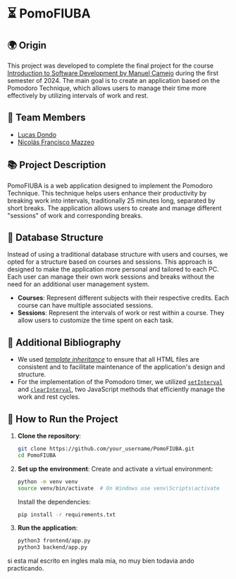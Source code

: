 # ⏳ PomoFIUBA

## 🌍 Origin
This project was developed to complete the final project for the course [Introduction to Software Development by Manuel Camejo](https://intro-camejo.github.io/web/) during the first semester of 2024. The main goal is to create an application based on the Pomodoro Technique, which allows users to manage their time more effectively by utilizing intervals of work and rest.

## 👥 Team Members
- [Lucas Dondo](https://github.com/LucasDondo)
- [Nicolás Francisco Mazzeo](https://github.com/ElMalditoNINE9)

## 📚 Project Description
PomoFIUBA is a web application designed to implement the Pomodoro Technique. This technique helps users enhance their productivity by breaking work into intervals, traditionally 25 minutes long, separated by short breaks. The application allows users to create and manage different "sessions" of work and corresponding breaks.

## 💾 Database Structure
Instead of using a traditional database structure with users and courses, we opted for a structure based on courses and sessions. This approach is designed to make the application more personal and tailored to each PC. Each user can manage their own work sessions and breaks without the need for an additional user management system.

- **Courses**: Represent different subjects with their respective credits. Each course can have multiple associated sessions.
- **Sessions**: Represent the intervals of work or rest within a course. They allow users to customize the time spent on each task.

## 🔗 Additional Bibliography
- We used _[template inheritance](https://flask.palletsprojects.com/en/latest/patterns/templateinheritance)_ to ensure that all HTML files are consistent and to facilitate maintenance of the application's design and structure.
- For the implementation of the Pomodoro timer, we utilized [`setInterval`](https://developer.mozilla.org/en-US/docs/Web/API/setInterval) and [`clearInterval`](https://developer.mozilla.org/en-US/docs/Web/API/clearInterval), two JavaScript methods that efficiently manage the work and rest cycles.

## 🚀 How to Run the Project

1. **Clone the repository**:
    ```bash
    git clone https://github.com/your_username/PomoFIUBA.git
    cd PomoFIUBA
    ```

2. **Set up the environment**:
    Create and activate a virtual environment:
     ```bash
     python -m venv venv
     source venv/bin/activate  # On Windows use venv\Scripts\activate
     ```

    Install the dependencies:
     ```bash
     pip install -r requirements.txt
     ```

3. **Run the application**:
   ```bash
   python3 frontend/app.py
   python3 backend/app.py

si esta mal escrito en ingles mala mia, no muy bien todavia ando practicando.
